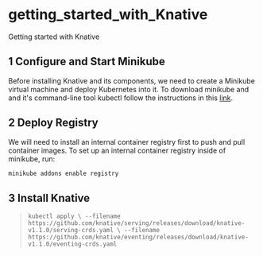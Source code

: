 # getting_started_with_Knative
Getting started with Knative

## 1 Configure and Start Minikube

Before installing Knative and its components, we need to create a Minikube virtual machine and deploy Kubernetes into it. To download minikube and and it's command-line tool kubectl follow the instructions in this [link](https://kubernetes.io/docs/tasks/tools/).

## 2 Deploy Registry

We will need to install an internal container registry first to push and pull container images. To set up an internal container registry inside of minikube, run:
```sh
minikube addons enable registry
```

## 3 Install Knative

>`kubectl apply \
  --filename https://github.com/knative/serving/releases/download/knative-v1.1.0/serving-crds.yaml \
  --filename https://github.com/knative/eventing/releases/download/knative-v1.1.0/eventing-crds.yaml`
